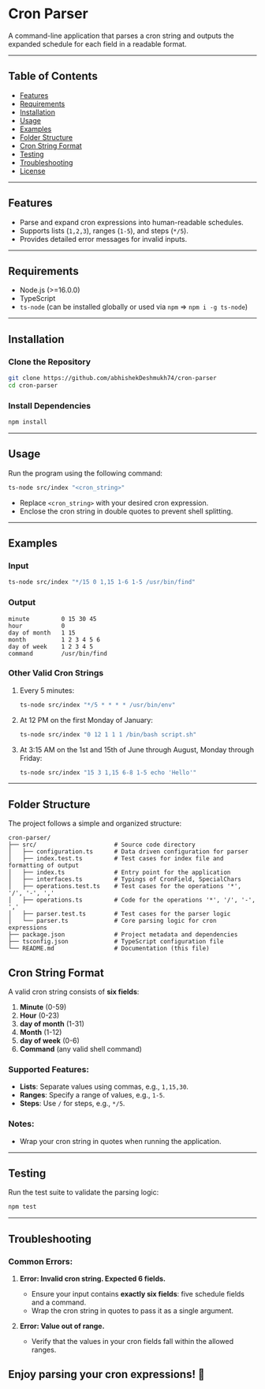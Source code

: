 
# Cron Parser

A command-line application that parses a cron string and outputs the expanded schedule for each field in a readable format.

---

## **Table of Contents**
- [Features](#features)
- [Requirements](#requirements)
- [Installation](#installation)
- [Usage](#usage)
- [Examples](#examples)
- [Folder Structure](#folder-structure)
- [Cron String Format](#cron-string-format)
- [Testing](#testing)
- [Troubleshooting](#troubleshooting)
- [License](#license)

---

## **Features**
- Parse and expand cron expressions into human-readable schedules.
- Supports lists (`1,2,3`), ranges (`1-5`), and steps (`*/5`).
- Provides detailed error messages for invalid inputs.

---

## **Requirements**
- Node.js (>=16.0.0)
- TypeScript
- `ts-node` (can be installed globally or used via `npm` => `npm i -g ts-node`)

---

## **Installation**
### Clone the Repository
```bash
git clone https://github.com/abhishekDeshmukh74/cron-parser
cd cron-parser
```

### Install Dependencies
```bash
npm install
```

---

## **Usage**
Run the program using the following command:
```bash
ts-node src/index "<cron_string>"
```

- Replace `<cron_string>` with your desired cron expression.
- Enclose the cron string in double quotes to prevent shell splitting.

---

## **Examples**
### Input
```bash
ts-node src/index "*/15 0 1,15 1-6 1-5 /usr/bin/find"
```

### Output
```text
minute         0 15 30 45
hour           0
day of month   1 15
month          1 2 3 4 5 6
day of week    1 2 3 4 5
command        /usr/bin/find
```

### Other Valid Cron Strings
1. Every 5 minutes:
   ```bash
   ts-node src/index "*/5 * * * * /usr/bin/env"
   ```
2. At 12 PM on the first Monday of January:
   ```bash
   ts-node src/index "0 12 1 1 1 /bin/bash script.sh"
   ```
3. At 3:15 AM on the 1st and 15th of June through August, Monday through Friday:
   ```bash
   ts-node src/index "15 3 1,15 6-8 1-5 echo 'Hello'"
   ```
---

## **Folder Structure**
The project follows a simple and organized structure:

```
cron-parser/
├── src/                      # Source code directory
│   ├── configuration.ts      # Data driven configuration for parser
│   ├── index.test.ts         # Test cases for index file and formatting of output
│   ├── index.ts              # Entry point for the application
│   ├── interfaces.ts         # Typings of CronField, SpecialChars
│   ├── operations.test.ts    # Test cases for the operations '*', '/', '-', ','
│   ├── operations.ts         # Code for the operations '*', '/', '-', ','
│   ├── parser.test.ts        # Test cases for the parser logic
│   └── parser.ts             # Core parsing logic for cron expressions
├── package.json              # Project metadata and dependencies
├── tsconfig.json             # TypeScript configuration file
└── README.md                 # Documentation (this file)
```

## **Cron String Format**
A valid cron string consists of **six fields**:
1. **Minute** (0-59)
2. **Hour** (0-23)
3. **day of month** (1-31)
4. **Month** (1-12)
5. **day of week** (0-6)
6. **Command** (any valid shell command)

### Supported Features:
- **Lists**: Separate values using commas, e.g., `1,15,30`.
- **Ranges**: Specify a range of values, e.g., `1-5`.
- **Steps**: Use `/` for steps, e.g., `*/5`.

### Notes:
- Wrap your cron string in quotes when running the application.

---

## **Testing**
Run the test suite to validate the parsing logic:
```bash
npm test
```

---

## **Troubleshooting**
### Common Errors:
1. **Error: Invalid cron string. Expected 6 fields.**
   - Ensure your input contains **exactly six fields**: five schedule fields and a command.
   - Wrap the cron string in quotes to pass it as a single argument.

2. **Error: Value out of range.**
   - Verify that the values in your cron fields fall within the allowed ranges.



## **Enjoy parsing your cron expressions! 🎉**
